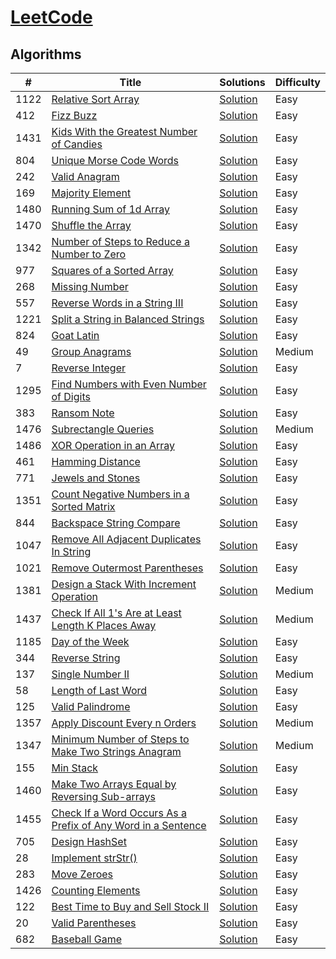 # [LeetCode](https://leetcode.com/problemset/algorithms/) 

## Algorithms

|  #  |      Title     |   Solutions   | Difficulty  |         
|-----|----------------|---------------|-------------|
|1122|[Relative Sort Array](https://leetcode.com/problems/relative-sort-array/)|[Solution](../master/1122.%20Relative%20Sort%20Array/index.js)|Easy|
|412|[Fizz Buzz](https://leetcode.com/problems/fizz-buzz/)|[Solution](../master/412.%20Fizz%20Buzz/index.js)|Easy|
|1431|[Kids With the Greatest Number of Candies](https://leetcode.com/problems/kids-with-the-greatest-number-of-candies/)|[Solution](../master/1431.%20Kids%20With%20the%20Greatest%20Number%20of%20Candies/index.js)|Easy|
|804|[Unique Morse Code Words](https://leetcode.com/problems/unique-morse-code-words/)|[Solution](../master/804.%20Unique%20Morse%20Code%20Words/index.js)|Easy|
|242|[Valid Anagram](https://leetcode.com/problems/valid-anagram/)|[Solution](../master/242.%20Valid%20Anagram/index.js)|Easy|
|169|[Majority Element](https://leetcode.com/problems/majority-element/)|[Solution](../master/169.%20Majority%20Element/index.js)|Easy|
|1480|[Running Sum of 1d Array](https://leetcode.com/problems/running-sum-of-1d-array/)|[Solution](../master/1480.%20Running%20Sum%20of%201d%20Array/index.js)|Easy|
|1470|[Shuffle the Array](https://leetcode.com/problems/shuffle-the-array/)|[Solution](../master/1470.%20Shuffle%20the%20Array/index.js)|Easy|
|1342|[Number of Steps to Reduce a Number to Zero](https://leetcode.com/problems/number-of-steps-to-reduce-a-number-to-zero/)|[Solution](../master/1342.%20Number%20of%20Steps%20to%20Reduce%20a%20Number%20to%20Zero/index.js)|Easy|
|977|[Squares of a Sorted Array](https://leetcode.com/problems/squares-of-a-sorted-array/)|[Solution](../master/977.%20Squares%20of%20a%20Sorted%20Array/index.js)|Easy|
|268|[Missing Number](https://leetcode.com/problems/missing-number/)|[Solution](../master/268.%20Missing%20Number/index.js)|Easy|
|557|[Reverse Words in a String III](https://leetcode.com/problems/reverse-words-in-a-string-iii/)|[Solution](../master/557.%20Reverse%20Words%20in%20a%20String%20III/index.js)|Easy|
|1221|[Split a String in Balanced Strings](https://leetcode.com/problems/split-a-string-in-balanced-strings/)|[Solution](../master/1221.%20Split%20a%20String%20in%20Balanced%20Strings/index.js)|Easy|
|824|[Goat Latin](https://leetcode.com/problems/goat-latin/)|[Solution](../master/824.%20Goat%20Latin/index.js)|Easy|
|49|[Group Anagrams](https://leetcode.com/problems/group-anagrams/)|[Solution](../master/49.%20Group%20Anagrams/index.js)|Medium|
|7|[Reverse Integer](https://leetcode.com/problems/reverse-integer/)|[Solution](../master/7.%20Reverse%20Integer/index.js)|Easy|
|1295|[Find Numbers with Even Number of Digits](https://leetcode.com/problems/find-numbers-with-even-number-of-digits/)|[Solution](../master/1295.%20Find%20Numbers%20with%20Even%20Number%20of%20Digits/index.js)|Easy|
|383|[Ransom Note](https://leetcode.com/problems/ransom-note/)|[Solution](../master/383.%20Ransom%20Note/index.js)|Easy|
|1476|[Subrectangle Queries](https://leetcode.com/problems/subrectangle-queries/)|[Solution](../master/1476.%20Subrectangle%20Queries/index.js)|Medium|
|1486|[XOR Operation in an Array](https://leetcode.com/problems/xor-operation-in-an-array/)|[Solution](../master/1486.%20XOR%20Operation%20in%20an%20Array/index.js)|Easy|
|461|[Hamming Distance](https://leetcode.com/problems/hamming-distance/)|[Solution](../master/461.%20Hamming%20Distance/index.js)|Easy|
|771|[Jewels and Stones](https://leetcode.com/problems/jewels-and-stones/)|[Solution](../master/771.%20Jewels%20and%20Stones/index.js)|Easy|
|1351|[Count Negative Numbers in a Sorted Matrix](https://leetcode.com/problems/count-negative-numbers-in-a-sorted-matrix/)|[Solution](../master/1351.%20Count%20Negative%20Numbers%20in%20a%20Sorted%20Matrix/index.js)|Easy|
|844|[Backspace String Compare](https://leetcode.com/problems/backspace-string-compare/)|[Solution](../master/844.%20Backspace%20String%20Compare/index.js)|Easy|
|1047|[Remove All Adjacent Duplicates In String](https://leetcode.com/problems/remove-all-adjacent-duplicates-in-string/)|[Solution](../master/1047.%20Remove%20All%20Adjacent%20Duplicates%20In%20String/index.js)|Easy|
|1021|[Remove Outermost Parentheses](https://leetcode.com/problems/remove-outermost-parentheses/)|[Solution](../master/1021.%20Remove%20Outermost%20Parentheses/index.js)|Easy|
|1381|[Design a Stack With Increment Operation](https://leetcode.com/problems/design-a-stack-with-increment-operation/)|[Solution](../master/1381.%20Design%20a%20Stack%20With%20Increment%20Operation/index.js)|Medium|
|1437|[Check If All 1's Are at Least Length K Places Away](https://leetcode.com/problems/check-if-all-1s-are-at-least-length-k-places-away/)|[Solution](../master/1437.%20Check%20If%20All%201%20Are%20at%20Least%20Length%20K%20Places%20Away/index.js)|Medium|
|1185|[Day of the Week](https://leetcode.com/problems/day-of-the-week/)|[Solution](../master/1185.%20Day%20of%20the%20Week/index.js)|Easy|
|344|[Reverse String](https://leetcode.com/problems/reverse-string/)|[Solution](../master/344.%20Reverse%20String/index.js)|Easy|
|137|[Single Number II](https://leetcode.com/problems/single-number-ii/)|[Solution](../master/137.%20Single%20Number%20II/index.js)|Medium|
|58|[Length of Last Word](https://leetcode.com/problems/length-of-last-word//)|[Solution](../master/58.%20Length%20of%20Last%20Word/index.js)|Easy|
|125|[Valid Palindrome](https://leetcode.com/problems/valid-palindrome/)|[Solution](../master/125.%20Valid%20Palindrome/index.js)|Easy|
|1357|[Apply Discount Every n Orders](https://leetcode.com/problems/apply-discount-every-n-orders/)|[Solution](../master/1357.%20Apply%20Discount%20Every%20n%20Orders/index.js)|Medium|
|1347|[Minimum Number of Steps to Make Two Strings Anagram](https://leetcode.com/problems/minimum-number-of-steps-to-make-two-strings-anagram/)|[Solution](../master/1347.%20Minimum%20Number%20of%20Steps/index.js)|Medium|
|155|[Min Stack](https://leetcode.com/problems/min-stack/)|[Solution](../master/155.%20Min%20Stack/index.js)|Easy|
|1460|[Make Two Arrays Equal by Reversing Sub-arrays](https://leetcode.com/problems/make-two-arrays-equal-by-reversing-sub-arrays/)|[Solution](../master/1460.%20Make%20Two%20Arrays%20Equal/index.js)|Easy|
|1455|[Check If a Word Occurs As a Prefix of Any Word in a Sentence](https://leetcode.com/problems/check-if-a-word-occurs-as-a-prefix-of-any-word-in-a-sentence/)|[Solution](../master/1455.%20Check%20If%20a%20Word%20Occurs%20As%20a%20Prefix/index.js)|Easy|
|705|[Design HashSet](https://leetcode.com/problems/design-hashset/)|[Solution](../master/705.%20Design%20HashSet/index.js)|Easy|
|28|[Implement strStr()](https://leetcode.com/problems/implement-strstr/)|[Solution](../master/28.%20Implement%20strStr()/index.js)|Easy|
|283|[Move Zeroes](https://leetcode.com/problems/move-zeroes/)|[Solution](../master/283.%20Move%20Zeroes/index.js)|Easy|
|1426|[Counting Elements](https://leetcode.com/problems/counting-elements/)|[Solution](../master/1426.%20Counting%20Elements/index.js)|Easy|
|122|[Best Time to Buy and Sell Stock II](https://leetcode.com/problems/best-time-to-buy-and-sell-stock-ii/)|[Solution](../master/122.%20Best%20Time%20to%20Buy%20and%20Sell%20Stock%20II/index.js)|Easy|
|20|[Valid Parentheses](https://leetcode.com/problems/valid-parentheses/)|[Solution](../master/20.%20Valid%20Parentheses/index.js)|Easy|
|682|[Baseball Game](https://leetcode.com/problems/baseball-game/)|[Solution](../master/682.%20Baseball%20Game/index.js)|Easy|